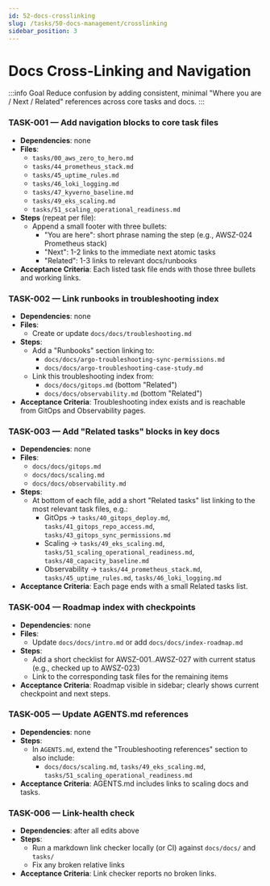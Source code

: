 ```yaml
---
id: 52-docs-crosslinking
slug: /tasks/50-docs-management/crosslinking
sidebar_position: 3
---
```


# Docs Cross-Linking and Navigation

:::info Goal Reduce confusion by adding consistent, minimal "Where you are / Next / Related" references across core tasks and docs. :::

### TASK-001 — Add navigation blocks to core task files

- **Dependencies**: none
- **Files**:
  - `tasks/00_aws_zero_to_hero.md`
  - `tasks/44_prometheus_stack.md`
  - `tasks/45_uptime_rules.md`
  - `tasks/46_loki_logging.md`
  - `tasks/47_kyverno_baseline.md`
  - `tasks/49_eks_scaling.md`
  - `tasks/51_scaling_operational_readiness.md`
- **Steps** (repeat per file):
  - Append a small footer with three bullets:
    - "You are here": short phrase naming the step (e.g., AWSZ-024 Prometheus stack)
    - "Next": 1-2 links to the immediate next atomic tasks
    - "Related": 1-3 links to relevant docs/runbooks
- **Acceptance Criteria**: Each listed task file ends with those three bullets and working links.

### TASK-002 — Link runbooks in troubleshooting index

- **Dependencies**: none
- **Files**:
  - Create or update `docs/docs/troubleshooting.md`
- **Steps**:
  - Add a "Runbooks" section linking to:
    - `docs/docs/argo-troubleshooting-sync-permissions.md`
    - `docs/docs/argo-troubleshooting-case-study.md`
  - Link this troubleshooting index from:
    - `docs/docs/gitops.md` (bottom "Related")
    - `docs/docs/observability.md` (bottom "Related")
- **Acceptance Criteria**: Troubleshooting index exists and is reachable from GitOps and Observability pages.

### TASK-003 — Add "Related tasks" blocks in key docs

- **Dependencies**: none
- **Files**:
  - `docs/docs/gitops.md`
  - `docs/docs/scaling.md`
  - `docs/docs/observability.md`
- **Steps**:
  - At bottom of each file, add a short "Related tasks" list linking to the most relevant task files, e.g.:
    - GitOps → `tasks/40_gitops_deploy.md`, `tasks/41_gitops_repo_access.md`, `tasks/43_gitops_sync_permissions.md`
    - Scaling → `tasks/49_eks_scaling.md`, `tasks/51_scaling_operational_readiness.md`, `tasks/48_capacity_baseline.md`
    - Observability → `tasks/44_prometheus_stack.md`, `tasks/45_uptime_rules.md`, `tasks/46_loki_logging.md`
- **Acceptance Criteria**: Each page ends with a small Related tasks list.

### TASK-004 — Roadmap index with checkpoints

- **Dependencies**: none
- **Files**:
  - Update `docs/docs/intro.md` or add `docs/docs/index-roadmap.md`
- **Steps**:
  - Add a short checklist for AWSZ-001..AWSZ-027 with current status (e.g., checked up to AWSZ-023)
  - Link to the corresponding task files for the remaining items
- **Acceptance Criteria**: Roadmap visible in sidebar; clearly shows current checkpoint and next steps.

### TASK-005 — Update AGENTS.md references

- **Dependencies**: none
- **Steps**:
  - In `AGENTS.md`, extend the "Troubleshooting references" section to also include:
    - `docs/docs/scaling.md`, `tasks/49_eks_scaling.md`, `tasks/51_scaling_operational_readiness.md`
- **Acceptance Criteria**: AGENTS.md includes links to scaling docs and tasks.

### TASK-006 — Link-health check

- **Dependencies**: after all edits above
- **Steps**:
  - Run a markdown link checker locally (or CI) against `docs/docs/` and `tasks/`
  - Fix any broken relative links
- **Acceptance Criteria**: Link checker reports no broken links.
